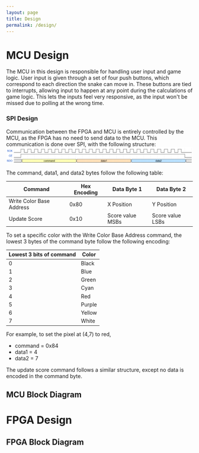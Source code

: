 ```yaml
---
layout: page
title: Design
permalink: /design/
---
```


# MCU Design
The MCU in this design is responsible for handling user input and game logic. User input is given through a set of four push buttons, which correspond to each direction the snake can move in. These buttons are tied to interrupts, allowing input to happen at any point during the calculations of game logic. This lets the inputs feel very responsive, as the input won't be missed due to polling at the wrong time. 

### SPI Design
Communication between the FPGA and MCU is entirely controlled by the MCU, as the FPGA has no need to send data to the MCU. This communication is done over SPI, with the following structure:
![SPI Timing Diagram](./assets/img/spi_timing.png)

The command, data1, and data2 bytes follow the following table:

| Command | Hex Encoding | Data Byte 1 | Data Byte 2 |
| ------- | ------------ | ----------- | ----------- |
| Write Color Base Address | 0x80 | X Position | Y Position |
| Update Score | 0x10 | Score value MSBs | Score value LSBs |

To set a specific color with the Write Color Base Address command, the lowest 3 bytes of the command byte follow the following encoding:

| Lowest 3 bits of command | Color |
| ------------------------ | ----- |
| 0 | Black |
| 1 | Blue | 
| 2 | Green | 
| 3 | Cyan |
| 4 | Red |
| 5 | Purple | 
| 6 | Yellow | 
| 7 | White | 

For example, to set the pixel at (4,7) to red,
- command = 0x84
- data1 = 4
- data2 = 7

The update score command follows a similar structure, except no data is encoded in the command byte.




## MCU Block Diagram

# FPGA Design

## FPGA Block Diagram
